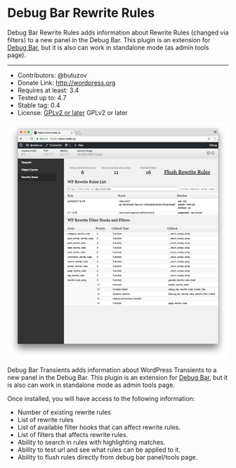 # Debug Bar Rewrite Rules

Debug Bar Rewrite Rules adds information about Rewrite Rules (changed via filters) to a new panel in the Debug Bar. This plugin is an extension for [Debug Bar](http://wordpress.org/extend/plugins/debug-bar/), but it is also can work in standalone mode (as admin tools page).

-----

* Contributors: @butuzov
* Donate Link: http://wordpress.org
* Requires at least: 3.4
* Tested up to: 4.7
* Stable tag: 0.4
* License: [GPLv2 or later](http://www.gnu.org/licenses/gpl-2.0.html) GPLv2 or later


![Debug Bar Rewrite Rule General Interface](screenshot_1.png)

Debug Bar Transients adds information about WordPress Transients to a new panel in the Debug Bar. This plugin is an extension for [Debug Bar](http://wordpress.org/extend/plugins/debug-bar/), but it is also can work in standalone mode as admin tools page.

Once installed, you will have access to the following information:

* Number of existing rewrite rules
* List of rewrite rules
* List of available filter hooks that can affect rewrite rules.
* List of filters that affects rewrite rules.
* Ability to search in rules with highlighting matches.
* Ability to test url and see what rules can be applied to it.
* Ability to flush rules directly from debug bar panel/tools page.
